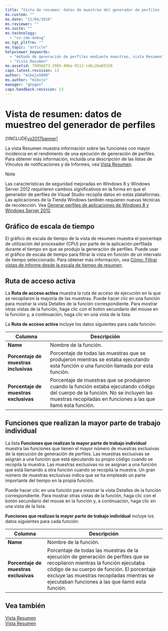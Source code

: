 ```yaml
---
title: "Vista de resumen: datos de muestreo del generador de perfiles | Microsoft Docs"
ms.custom: ""
ms.date: "11/04/2016"
ms.reviewer: ""
ms.suite: ""
ms.technology: 
  - "vs-ide-debug"
ms.tgt_pltfrm: ""
ms.topic: "article"
helpviewer_keywords: 
  - "método de generación de perfiles mediante muestreo, vista Resumen"
  - "Vista Resumen"
ms.assetid: 79056873-2985-40be-9112-cdbc26a65156
caps.latest.revision: 13
author: "mikejo5000"
ms.author: "mikejo"
manager: "ghogen"
caps.handback.revision: 13
---
```

# Vista de resumen: datos de muestreo del generador de perfiles
[!INCLUDE[vs2017banner](../code-quality/includes/vs2017banner.md)]

La vista Resumen muestra información sobre las funciones con mayor incidencia en el rendimiento de una ejecución de generación de perfiles.  Para obtener más información, incluida una descripción de las listas de Vínculos de notificaciones y de Informes, vea [Vista Resumen](../profiling/summary-view.md).  
  
> [!NOTE]
>  Las características de seguridad mejoradas en Windows 8 y Windows Server 2012 requirieron cambios significativos en la forma en que el generador de perfiles de Visual Studio recopila datos en estas plataformas.  Las aplicaciones de la Tienda Windows también requieren nuevas técnicas de recolección.  Vea [Generar perfiles de aplicaciones de Windows 8 y Windows Server 2012](../profiling/performance-tools-on-windows-8-and-windows-server-2012-applications.md).  
  
## Gráfico de escala de tiempo  
 El gráfico de escala de tiempo de la vista de resumen muestra el porcentaje de utilización del procesador \(CPU\) por parte de la aplicación perfilada durante el tiempo en que se produjo la generación de perfiles.  Puede usar el gráfico de escala de tiempo para filtrar la vista en función de un intervalo de tiempo seleccionado.  Para obtener más información, vea [Cómo: Filtrar vistas de informe desde la escala de tiempo de resumen](../Topic/How%20to:%20Filter%20Report%20Views%20from%20the%20Summary%20Timeline.md).  
  
## Ruta de acceso activa  
 La **Ruta de acceso activa** muestra la ruta de acceso de ejecución en la que se recopilaron la mayoría de las muestras.  Puede hacer clic en una función para mostrar la vista Detalles de la función correspondiente.  Para mostrar otras vistas de la función, haga clic con el botón secundario del mouse en la función y, a continuación, haga clic en una vista de la lista.  
  
 La **Ruta de acceso activa** incluye los datos siguientes para cada función:  
  
|Columna|Descripción|  
|-------------|-----------------|  
|**Name**|Nombre de la función.|  
|**Porcentaje de muestras inclusivas**|Porcentaje de todas las muestras que se produjeron mientras se estaba ejecutando esta función o una función llamada por esta función.|  
|**Porcentaje de muestras exclusivas**|Porcentaje de muestras que se produjeron cuando la función estaba ejecutando código del cuerpo de la función.  No se incluyen las muestras recopiladas en funciones a las que llamó esta función.|  
  
## Funciones que realizan la mayor parte de trabajo individual  
 La lista **Funciones que realizan la mayor parte de trabajo individual** muestra las funciones que tienen el mayor número de muestras exclusivas de la ejecución de generación de perfiles.  Las muestras exclusivas se asignan a una función que está ejecutando su propio código cuando se recopila la muestra.  Las muestras exclusivas no se asignan a una función que está llamando a otra función cuando se recopila la muestra.  Un gran número de muestras exclusivas indica que se ha empleado un parte importante del tiempo en la propia función.  
  
 Puede hacer clic en una función para mostrar la vista Detalles de la función correspondiente.  Para mostrar otras vistas de la función, haga clic con el botón secundario del mouse en la función y, a continuación, haga clic en una vista de la lista.  
  
 **Funciones que realizan la mayor parte de trabajo individual** incluye los datos siguientes para cada función:  
  
|Columna|Descripción|  
|-------------|-----------------|  
|**Name**|Nombre de la función.|  
|**Porcentaje de muestras exclusivas**|Porcentaje de todas las muestras de la ejecución de generación de perfiles que se recopilaron mientras la función ejecutaba código de su cuerpo de función.  El porcentaje excluye las muestras recopiladas mientras se ejecutaban funciones a las que llamó esta función.|  
  
## Vea también  
 [Vista Resumen](../profiling/summary-view-dotnet-memory-data.md)   
 [Vista Resumen](../profiling/summary-view-instrumentation-data.md)